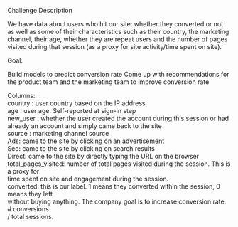 Challenge Description

We have data about users who hit our site: whether they converted or not as well as some of their characteristics such as their country, the marketing channel, their age, whether they are repeat users and the number of pages visited during that session (as a proxy for site activity/time spent on site).

Goal:

Build models to predict conversion rate
Come up with recommendations for the product team and the marketing team to improve conversion rate

Columns: <br/>
country : user country based on the IP address  <br/>
age : user age. Self-reported at sign-in step  <br/>
new_user : whether the user created the account during this session or had already an account and simply came back to the site  <br/>
source : marketing channel source  <br/>
Ads: came to the site by clicking on an advertisement  <br/>
Seo: came to the site by clicking on search results  <br/>
Direct: came to the site by directly typing the URL on the browser  <br/>
total_pages_visited: number of total pages visited during the session. This is a proxy for  <br/>
time spent on site and engagement during the session.  <br/>
converted: this is our label. 1 means they converted within the session, 0 means they left  <br/>
without buying anything. The company goal is to increase conversion rate: # conversions  <br/>
/ total sessions.
